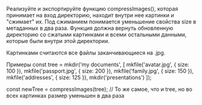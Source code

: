 Реализуйте и экспортируйте функцию compressImages(),
которая принимает на вход директорию, находит внутри нее картинки и "сжимает" их.
Под сжиманием понимается уменьшение свойства size в метаданных в два раза.
Функция должна вернуть обновленную директорию со сжатыми картинками и всеми остальными данными,
которые были внутри этой директории.

Картинками считаются все файлы заканчивающиеся на .jpg.

Примеры
const tree = mkdir('my documents', [
  mkfile('avatar.jpg', { size: 100 }),
  mkfile('passport.jpg', { size: 200 }),
  mkfile('family.jpg', { size: 150 }),
  mkfile('addresses', { size: 125 }),
  mkdir('presentations')
]);

const newTree = compressImages(tree);
// То же самое, что и tree, но во всех картинках размер уменьшен в два раза